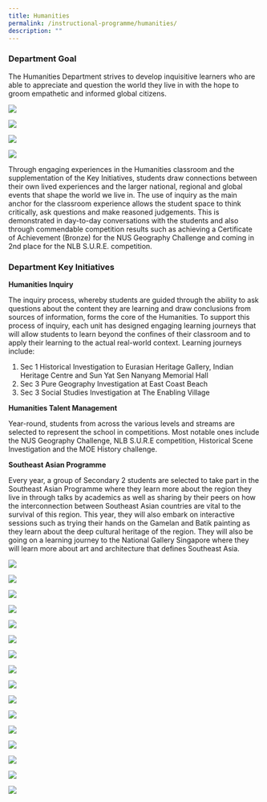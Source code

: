```yaml
---
title: Humanities
permalink: /instructional-programme/humanities/
description: ""
---
```

### Department Goal

The Humanities Department strives to develop inquisitive learners who are able to appreciate and question the world they live in with the hope to groom empathetic and informed global citizens.

![](/images/IP/Humanities/Hum1.png)

![](/images/IP/Humanities/Hum2.png)

![](/images/IP/Humanities/Hum3.png)

![](/images/IP/Humanities/Hum4.png)

Through engaging experiences in the Humanities classroom and the supplementation of the Key Initiatives, students draw connections between their own lived experiences and the larger national, regional and global events that shape the world we live in. The use of inquiry as the main anchor for the classroom experience allows the student space to think critically, ask questions and make reasoned judgements. This is demonstrated in day-to-day conversations with the students and also through commendable competition results such as achieving a Certificate of Achievement (Bronze) for the NUS Geography Challenge and coming in 2nd place for the NLB S.U.R.E. competition.

### Department Key Initiatives

**Humanities Inquiry**

The inquiry process, whereby students are guided through the ability to ask questions about the content they are learning and draw conclusions from sources of information, forms the core of the Humanities. To support this process of inquiry, each unit has designed engaging learning journeys that will allow students to learn beyond the confines of their classroom and to apply their learning to the actual real-world context. Learning journeys include: 

1.  Sec 1 Historical Investigation to Eurasian Heritage Gallery, Indian Heritage Centre and Sun Yat Sen Nanyang Memorial Hall 
2.  Sec 3 Pure Geography Investigation at East Coast Beach 
3.  Sec 3 Social Studies Investigation at The Enabling Village 

**Humanities Talent Management**

Year-round, students from across the various levels and streams are selected to represent the school in competitions. Most notable ones include the NUS Geography Challenge, NLB S.U.R.E competition, Historical Scene Investigation and the MOE History challenge. 

**Southeast Asian Programme**

Every year, a group of Secondary 2 students are selected to take part in the Southeast Asian Programme where they learn more about the region they live in through talks by academics as well as sharing by their peers on how the interconnection between Southeast Asian countries are vital to the survival of this region. This year, they will also embark on interactive sessions such as trying their hands on the Gamelan and Batik painting as they learn about the deep cultural heritage of the region. They will also be going on a learning journey to the National Gallery Singapore where they will learn more about art and architecture that defines Southeast Asia.

![](/images/IP/Humanities/hum1%20(1).png)

![](/images/IP/Humanities/hum2%20(1).png)

![](/images/IP/Humanities/hum3%20(1).png)

![](/images/IP/Humanities/hum4%20(1).png)

![](/images/IP/Humanities/hum5.png)

![](/images/IP/Humanities/hum6.png)

![](/images/IP/Humanities/hum7.png)

![](/images/IP/Humanities/Sec%202%20Social%20Studies%20Learning%20Journey%20at%20the%20Singapore%20City%20Gallery.png)

![](/images/IP/Humanities/Slide1.jpg)

![](/images/IP/Humanities/Slide2.jpg)

![](/images/IP/Humanities/Slide3.jpg)

![](/images/IP/Humanities/pic21.jpeg)

![](/images/IP/Humanities/Pic3.jpeg)

![](/images/IP/Humanities/Pic1.jpeg)

![](/images/IP/Humanities/Pic9.jpeg)

![](/images/IP/Humanities/Pic4.jpeg)